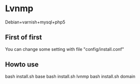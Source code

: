 Lvnmp
=====

Debian+varnish+mysql+php5

First of first
---
You can change some setting with file "config/install.conf"

Howto use
---

bash install.sh base
bash install.sh lvnmp
bash install.sh domain
